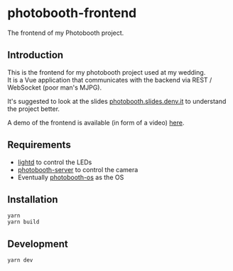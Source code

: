 # photobooth-frontend

The frontend of my Photobooth project.  

## Introduction

This is the frontend for my photobooth project used at my wedding.  
It is a Vue application that communicates with the backend via REST / WebSocket (poor man's MJPG).  
  
It's suggested to look at the slides [photobooth.slides.denv.it](https://photobooth.slides.denv.it) to understand the project better.

A demo of the frontend is available (in form of a video) [here](https://www.youtube.com/watch?v=T_pq31WiOo8).

## Requirements

- [lightd](https://github.com/denysvitali/lightd) to control the LEDs
- [photobooth-server](https://github.com/denysvitali/photobooth-server) to control the camera
- Eventually [photobooth-os](https://github.com/denysvitali/photobooth-os) as the OS
  
## Installation

```
yarn
yarn build
```

## Development

```
yarn dev
```

